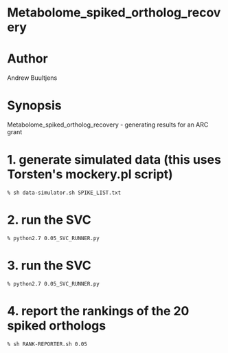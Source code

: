 # Metabolome_spiked_ortholog_recovery

# Author
Andrew Buultjens

# Synopsis
Metabolome_spiked_ortholog_recovery - generating results for an ARC grant

# 1. generate simulated data (this uses Torsten's mockery.pl script)
```
% sh data-simulator.sh SPIKE_LIST.txt
```

# 2. run the SVC
```
% python2.7 0.05_SVC_RUNNER.py
```

# 3. run the SVC
```
% python2.7 0.05_SVC_RUNNER.py
```

# 4. report the rankings of the 20 spiked orthologs
```
% sh RANK-REPORTER.sh 0.05
```



